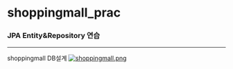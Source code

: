 # shoppingmall_prac
### JPA Entity&Repository 연습
-----
shoppingmall DB설계
[![shoppingmall.png](https://i.postimg.cc/cH1PF5jL/shoppingmall.png)](https://postimg.cc/xk7sCgnw)
